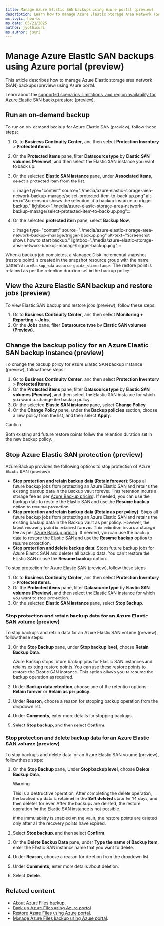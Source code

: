 ```yaml
---
title: Manage Azure Elastic SAN backups using Azure portal (preview)
description: Learn how to manage Azure Elastic Storage Area Network (SAN)  backups (preview) using Azure portal.
ms.topic: how-to
ms.date: 05/21/2025
author: jyothisuri
ms.author: jsuri
---
```


# Manage Azure Elastic SAN backups using Azure portal (preview)

This article describes how to manage Azure Elastic storage area network (SAN) backups (preview) using Azure portal.

Learn about the [supported scenarios, limitations, and region availability for Azure Elastic SAN backup/restore (preview)](azure-elastic-storage-area-network-backup-support-matrix.md).

## Run an on-demand backup

To run an on-demand backup for Azure Elastic SAN (preview), follow these steps:

1. Go to **Business Continuity Center**, and then select **Protection Inventory** > **Protected items**.
1. On the **Protected items** pane, filter **Datasource type** by **Elastic SAN volumes (Preview)**, and then select the Elastic SAN instance you want to back up.
1. On the selected **Elastic SAN instance** pane, under **Associated items**, select a protected item from the list. 

   :::image type="content" source="./media/azure-elastic-storage-area-network-backup-manage/select-protected-item-to-back-up.png" alt-text="Screenshot shows the selection of a backup instance to trigger backup." lightbox="./media/azure-elastic-storage-area-network-backup-manage/select-protected-item-to-back-up.png":::

1. On the selected **protected item** pane, select **Backup Now**.

   :::image type="content" source="./media/azure-elastic-storage-area-network-backup-manage/trigger-backup.png" alt-text="Screenshot shows how to start backup." lightbox="./media/azure-elastic-storage-area-network-backup-manage/trigger-backup.png":::


When a backup job completes, a Managed Disk incremental snapshot (restore point) is created in the snapshot resource group with the name pattern `AzureBackup_<datasource guid>_<timestamp>`. The restore point is retained as per the retention duration set in the backup policy.


## View the Azure Elastic SAN backup and restore jobs (preview)

To view Elastic SAN backup and restore jobs (preview), follow these steps:

1. Go to **Business Continuity Center**, and then select **Monitoring + Reporting** > **Jobs**.
1. On the **Jobs** pane, filter **Datasource type** by **Elastic SAN volumes (Preview)**.

## Change the backup policy for an Azure Elastic SAN backup instance (preview)

To change the backup policy for Azure Elastic SAN backup instance (preview), follow these steps:

1. Go to **Business Continuity Center**, and then select **Protection Inventory** > **Protected items**.
1. On the **Protected items** pane, filter **Datasource type** by **Elastic SAN volumes (Preview)**, and then select the Elastic SAN instance for which you want to change the backup policy.
1. On the selected **Elastic SAN instance** pane, select **Change Policy**.
1. On the **Change Policy** pane, under the **Backup policies** section, choose a new policy from the list, and then select **Apply**.

>[!Caution]
>Both existing and future restore points follow the retention duration set in the new backup policy.

## Stop Azure Elastic SAN protection (preview)

Azure Backup provides the following options to stop protection of Azure Elastic SAN (preview):

- **Stop protection and retain backup data (Retain forever)**: Stops all future backup jobs from protecting an Azure Elastic SAN and retains the existing backup data in the Backup vault forever. This retention incurs a storage fee as per [Azure Backup pricing](https://azure.microsoft.com/pricing/details/managed-disks/). If needed, you can use the backup data to restore the Elastic SAN and use the **Resume backup** option to resume protection.
- **Stop protection and retain backup data (Retain as per policy)**: Stops all future backup jobs from protecting an Azure Elastic SAN and retains the existing backup data in the Backup vault as per policy. However, the latest recovery point is retained forever. This retention incurs a storage fee as per [Azure Backup pricing](https://azure.microsoft.com/pricing/details/managed-disks/). If needed, you can use the backup data to restore the Elastic SAN and use the **Resume backup** option to resume protection.
- **Stop protection and delete backup data**: Stops future backup jobs for Azure Elastic SAN and deletes all backup data. You can't restore the Elastic SAN or use the **Resume backup** option.

To stop protection for Azure Elastic SAN (preview), follow these steps:

1. Go to **Business Continuity Center**, and then select **Protection Inventory** > **Protected items**.
1. On the **Protected items** pane, filter **Datasource type** by **Elastic SAN volumes (Preview)**, and then select the Elastic SAN instance for which you want to stop protection.
1. On the selected **Elastic SAN instance** pane, select **Stop Backup**.

### Stop protection and retain backup data for an Azure Elastic SAN volume (preview)

To stop backups and retain data for an Azure Elastic SAN volume (preview), follow these steps:

1. On the **Stop Backup** pane, under **Stop backup level**, choose **Retain Backup Data**.

   Azure Backup stops future backup jobs for Elastic SAN instances and retains existing restore points. You can use these restore points to restore the Elastic SAN instance. This option allows you to resume the backup operation as required.

1. Under **Backup data retention**, choose one of the retention options - **Retain forever** or **Retain as per policy**.

1. Under **Reason**, choose a reason for stopping backup operation from the dropdown list.
1. Under **Comments**, enter more details for stopping backups.
1. Select **Stop backup**, and then select **Confirm**. 

### Stop protection and delete backup data for an Azure Elastic SAN volume (preview)

To stop backups and delete data for an Azure Elastic SAN volume (preview), follow these steps:

1. On the **Stop Backup** pane, Under **Stop backup level**, choose **Delete Backup Data**.

   >[!Warning]
   >This is a destructive operation. After completing the delete operation, the backed-up data is retained in the **Soft deleted** state for 14 days, and then deletes for ever. After the backups are deleted, the restore operation for the Elastic SAN instance is not possible.
   >
   >If the immutability is enabled on the vault, the restore points are deleted only after all the recovery points have expired.

1. Select **Stop backup**, and then select **Confirm**. 
1. On the **Delete Backup Data** pane, under **Type the name of Backup Item**, enter the Elastic SAN instance name that you want to delete.
1. Under **Reason**, choose a reason for deletion from the dropdown list.
1. Under **Comments**, enter more details about deletion.
1. Select **Delete**. 

## Related content

- [About Azure Files backup](azure-file-share-backup-overview.md).
- [Back up Azure Files using Azure portal](backup-azure-files.md).
- [Restore Azure Files using Azure portal](restore-afs.md).
- [Manage Azure Files backup using Azure portal](manage-afs-backup.md).


